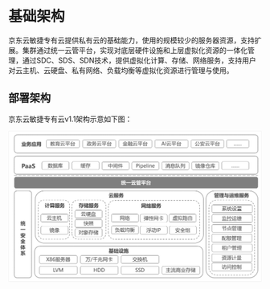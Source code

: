 # 基础架构

京东云敏捷专有云提供私有云的基础能力，使用的规模较少的服务器资源，支持扩展。集群通过统一云管平台，实现对底层硬件设施和上层虚拟化资源的一体化管理，通过SDC、SDS、SDN技术，提供虚拟化计算、存储、网络服务，支持用户对云主机、云硬盘、私有网络、负载均衡等虚拟化资源进行管理与使用。

## 部署架构

京东云敏捷专有云v1.1架构示意如下图：

![Basic-Infrastructure](../../../../image/JD-Cloud-Swift/Basic-Infrastructure.png)

